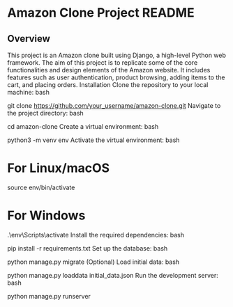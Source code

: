 # Amazon Clone Project README
## Overview
This project is an Amazon clone built using Django, a high-level Python web framework. The aim of this project is to replicate some of the core functionalities and design elements of the Amazon website. It includes features such as user authentication, product browsing, adding items to the cart, and placing orders.
Installation
Clone the repository to your local machine:
bash
 
git clone https://github.com/your_username/amazon-clone.git
Navigate to the project directory:
bash
 
cd amazon-clone
Create a virtual environment:
bash
 
python3 -m venv env
Activate the virtual environment:
bash
 
# For Linux/macOS
source env/bin/activate

# For Windows
.\env\Scripts\activate
Install the required dependencies:
bash
 
pip install -r requirements.txt
Set up the database:
bash
 
python manage.py migrate
(Optional) Load initial data:
bash
 
python manage.py loaddata initial_data.json
Run the development server:
bash
 
python manage.py runserver
